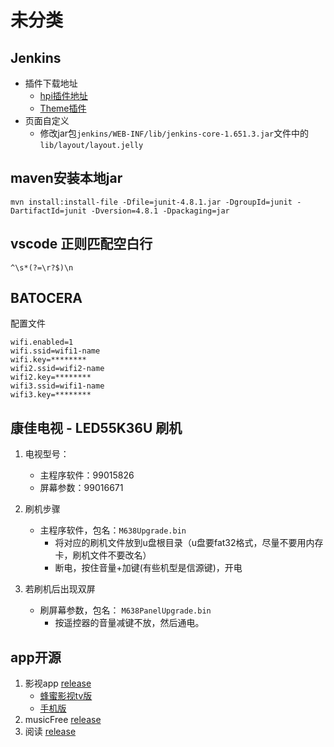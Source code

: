 # 未分类

## Jenkins

- 插件下载地址
  - [hpi插件地址](http://updates.jenkins-ci.org/latest/)
  - [Theme插件](http://wiki.jenkins-ci.org/display/JENKINS/Simple+Theme+Plugin)
- 页面自定义
  - 修改jar包`jenkins/WEB-INF/lib/jenkins-core-1.651.3.jar`文件中的`lib/layout/layout.jelly`

## maven安装本地jar

```shell
mvn install:install-file -Dfile=junit-4.8.1.jar -DgroupId=junit -DartifactId=junit -Dversion=4.8.1 -Dpackaging=jar
```

## vscode 正则匹配空白行

```shell
^\s*(?=\r?$)\n
```

## BATOCERA

配置文件

```text
wifi.enabled=1
wifi.ssid=wifi1-name
wifi.key=********
wifi2.ssid=wifi2-name
wifi2.key=********
wifi3.ssid=wifi1-name
wifi3.key=********
```

## 康佳电视 - LED55K36U 刷机

1. 电视型号：
    - 主程序软件：99015826
    - 屏幕参数：99016671

2. 刷机步骤
    - 主程序软件，包名：`M638Upgrade.bin`
      - 将对应的刷机文件放到u盘根目录（u盘要fat32格式，尽量不要用内存卡，刷机文件不要改名）
      - 断电，按住音量+加键(有些机型是信源键)，开电

3. 若刷机后出现双屏
    - 刷屏幕参数，包名： `M638PanelUpgrade.bin`
      - 按遥控器的音量减键不放，然后通电。

## app开源
1. 影视app [release](https://github.com/FongMi/Release/tree/okjack/apk/release)
      + [蜂蜜影视tv版](https://github.com/FongMi/Release/blob/okjack/apk/release/leanback-python-armeabi_v7a.apk)
      + [手机版](https://github.com/FongMi/Release/blob/okjack/apk/release/mobile-python-arm64_v8a.apk)
2. musicFree [release](https://github.com/maotoumao/MusicFree/releases/)
3. 阅读 [release](https://github.com/gedoor/legado/releases)


